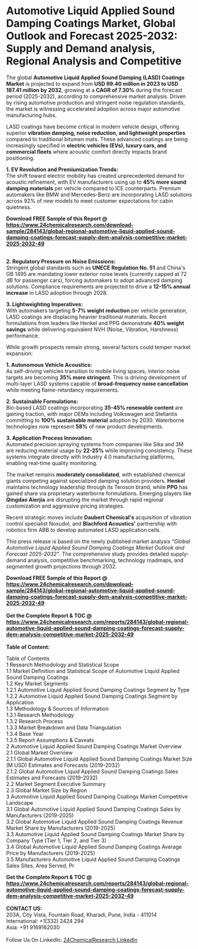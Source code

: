 <h1>Automotive Liquid Applied Sound Damping Coatings Market, Global Outlook and Forecast 2025-2032: Supply and Demand analysis, Regional Analysis and Competitive</h1><p>The global <strong>Automotive Liquid Applied Sound Damping (LASD) Coatings Market</strong> is projected to expand from <strong>USD 99.40 million in 2023 to USD 187.41 million by 2032</strong>, growing at a <strong>CAGR of 7.30%</strong> during the forecast period (2025-2032), according to comprehensive market analysis. Driven by rising automotive production and stringent noise regulation standards, the market is witnessing accelerated adoption across major automotive manufacturing hubs.</p><p>LASD coatings have become critical in modern vehicle design, offering superior <strong>vibration damping, noise reduction, and lightweight properties</strong> compared to traditional bitumen mats. These advanced coatings are being increasingly specified in <strong>electric vehicles (EVs), luxury cars, and commercial fleets</strong> where acoustic comfort directly impacts brand positioning.</p><p><strong>1. EV Revolution and Premiumization Trends:</strong><br>
The shift toward electric mobility has created unprecedented demand for acoustic refinement, with EV manufacturers using up to <strong>45% more sound damping materials</strong> per vehicle compared to ICE counterparts. Premium automakers like BMW and Mercedes-Benz are incorporating LASD solutions across 92% of new models to meet customer expectations for cabin quietness.</p><div><b>Download FREE Sample of this Report @ 
            <a href="https://www.24chemicalresearch.com/download-sample/284143/global-regional-automotive-liquid-applied-sound-damping-coatings-forecast-supply-dem-analysis-competitive-market-2025-2032-49">
            https://www.24chemicalresearch.com/download-sample/284143/global-regional-automotive-liquid-applied-sound-damping-coatings-forecast-supply-dem-analysis-competitive-market-2025-2032-49</a></b></div><br><p><strong>2. Regulatory Pressure on Noise Emissions:</strong><br>
Stringent global standards such as <strong>UNECE Regulation No. 51</strong> and China's GB 1495 are mandating lower exterior noise levels (currently capped at 72 dB for passenger cars), forcing automakers to adopt advanced damping solutions. Compliance requirements are projected to drive a <strong>12-15% annual increase</strong> in LASD adoption through 2028.</p><p><strong>3. Lightweighting Imperatives:</strong><br>
With automakers targeting <strong>5-7% weight reduction</strong> per vehicle generation, LASD coatings are displacing heavier traditional materials. Recent formulations from leaders like Henkel and PPG demonstrate <strong>40% weight savings</strong> while delivering equivalent NVH (Noise, Vibration, Harshness) performance.</p><p>While growth prospects remain strong, several factors could temper market expansion:</p><p><strong>1. Autonomous Vehicle Acoustics:</strong><br>
As self-driving vehicles transition to mobile living spaces, interior noise targets are becoming <strong>35% more stringent</strong>. This is driving development of multi-layer LASD systems capable of <strong>broad-frequency noise cancellation</strong> while meeting flame-retardancy requirements.</p><p><strong>2. Sustainable Formulations:</strong><br>
Bio-based LASD coatings incorporating <strong>35-45% renewable content</strong> are gaining traction, with major OEMs including Volkswagen and Stellantis committing to <strong>100% sustainable material</strong> adoption by 2030. Waterborne technologies now represent <strong>58%</strong> of new product developments.</p><p><strong>3. Application Process Innovation:</strong><br>
Automated precision spraying systems from companies like Sika and 3M are reducing material usage by <strong>22-25%</strong> while improving consistency. These systems integrate directly with Industry 4.0 manufacturing platforms, enabling real-time quality monitoring.</p><p>The market remains <strong>moderately consolidated</strong>, with established chemical giants competing against specialized damping solution providers. <strong>Henkel</strong> maintains technology leadership through its Teroson brand, while <strong>PPG</strong> has gained share via proprietary waterborne formulations. Emerging players like <strong>Qingdao Aierjia</strong> are disrupting the market through rapid regional customization and aggressive pricing strategies.</p><p>Recent strategic moves include <strong>Daubert Chemical's</strong> acquisition of vibration control specialist Noxudol, and <strong>Blachford Acoustics'</strong> partnership with robotics firm ABB to develop automated LASD application cells.</p><p>This press release is based on the newly published market analysis <em>"Global Automotive Liquid Applied Sound Damping Coatings Market Outlook and Forecast 2025-2032"</em>. The comprehensive study provides detailed supply-demand analysis, competitive benchmarking, technology roadmaps, and segmented growth projections through 2032.</p><div><b>Download FREE Sample of this Report @ 
            <a href="https://www.24chemicalresearch.com/download-sample/284143/global-regional-automotive-liquid-applied-sound-damping-coatings-forecast-supply-dem-analysis-competitive-market-2025-2032-49">
            https://www.24chemicalresearch.com/download-sample/284143/global-regional-automotive-liquid-applied-sound-damping-coatings-forecast-supply-dem-analysis-competitive-market-2025-2032-49</a></b></div><br><div><b>Get the Complete Report & TOC @ 
            <a href="https://www.24chemicalresearch.com/reports/284143/global-regional-automotive-liquid-applied-sound-damping-coatings-forecast-supply-dem-analysis-competitive-market-2025-2032-49">
            https://www.24chemicalresearch.com/reports/284143/global-regional-automotive-liquid-applied-sound-damping-coatings-forecast-supply-dem-analysis-competitive-market-2025-2032-49</a></b></div><br>
            <b>Table of Content:</b><p>Table of Contents<br />
1 Research Methodology and Statistical Scope<br />
1.1 Market Definition and Statistical Scope of Automotive Liquid Applied Sound Damping Coatings<br />
1.2 Key Market Segments<br />
1.2.1 Automotive Liquid Applied Sound Damping Coatings Segment by Type<br />
1.2.2 Automotive Liquid Applied Sound Damping Coatings Segment by Application<br />
1.3 Methodology & Sources of Information<br />
1.3.1 Research Methodology<br />
1.3.2 Research Process<br />
1.3.3 Market Breakdown and Data Triangulation<br />
1.3.4 Base Year<br />
1.3.5 Report Assumptions & Caveats<br />
2 Automotive Liquid Applied Sound Damping Coatings Market Overview<br />
2.1 Global Market Overview<br />
2.1.1 Global Automotive Liquid Applied Sound Damping Coatings Market Size (M USD) Estimates and Forecasts (2019-2032)<br />
2.1.2 Global Automotive Liquid Applied Sound Damping Coatings Sales Estimates and Forecasts (2019-2032)<br />
2.2 Market Segment Executive Summary<br />
2.3 Global Market Size by Region<br />
3 Automotive Liquid Applied Sound Damping Coatings Market Competitive Landscape<br />
3.1 Global Automotive Liquid Applied Sound Damping Coatings Sales by Manufacturers (2019-2025)<br />
3.2 Global Automotive Liquid Applied Sound Damping Coatings Revenue Market Share by Manufacturers (2019-2025)<br />
3.3 Automotive Liquid Applied Sound Damping Coatings Market Share by Company Type (Tier 1, Tier 2, and Tier 3)<br />
3.4 Global Automotive Liquid Applied Sound Damping Coatings Average Price by Manufacturers (2019-2025)<br />
3.5 Manufacturers Automotive Liquid Applied Sound Damping Coatings Sales Sites, Area Served, Pr</p><div><b>Get the Complete Report & TOC @ 
            <a href="https://www.24chemicalresearch.com/reports/284143/global-regional-automotive-liquid-applied-sound-damping-coatings-forecast-supply-dem-analysis-competitive-market-2025-2032-49">
            https://www.24chemicalresearch.com/reports/284143/global-regional-automotive-liquid-applied-sound-damping-coatings-forecast-supply-dem-analysis-competitive-market-2025-2032-49</a></b></div><br><b>CONTACT US:</b><br>
            203A, City Vista, Fountain Road, Kharadi, Pune, India - 411014<br>
            International: +1(332) 2424 294<br>
            Asia: +91 9169162030 <br><br>
            Follow Us On LinkedIn: <a href="https://www.linkedin.com/company/24chemicalresearch/">24ChemicalResearch LinkedIn</a>
